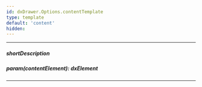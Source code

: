 ```yaml
---
id: dxDrawer.Options.contentTemplate
type: template
default: 'content'
hidden: 
---
```

---
##### shortDescription

##### param(contentElement): dxElement

---
